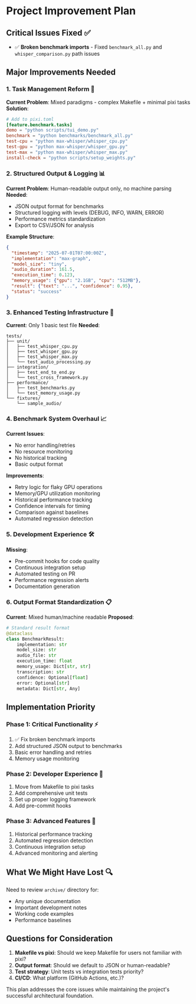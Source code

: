 # Project Improvement Plan

## Critical Issues Fixed ✅
- ✅ **Broken benchmark imports** - Fixed `benchmark_all.py` and `whisper_comparison.py` path issues

## Major Improvements Needed

### 1. **Task Management Reform** 🔧
**Current Problem**: Mixed paradigms - complex Makefile + minimal pixi tasks
**Solution**: 
```toml
# Add to pixi.toml
[feature.benchmark.tasks]
demo = "python scripts/tui_demo.py"
benchmark = "python benchmarks/benchmark_all.py"
test-cpu = "python max-whisper/whisper_cpu.py"
test-gpu = "python max-whisper/whisper_gpu.py"
test-max = "python max-whisper/whisper_max.py"
install-check = "python scripts/setup_weights.py"
```

### 2. **Structured Output & Logging** 📊
**Current Problem**: Human-readable output only, no machine parsing
**Needed**:
- JSON output format for benchmarks
- Structured logging with levels (DEBUG, INFO, WARN, ERROR)
- Performance metrics standardization
- Export to CSV/JSON for analysis

**Example Structure**:
```json
{
  "timestamp": "2025-07-01T07:00:00Z",
  "implementation": "max-graph",
  "model_size": "tiny",
  "audio_duration": 161.5,
  "execution_time": 0.123,
  "memory_usage": {"gpu": "2.1GB", "cpu": "512MB"},
  "result": {"text": "...", "confidence": 0.95},
  "status": "success"
}
```

### 3. **Enhanced Testing Infrastructure** 🧪
**Current**: Only 1 basic test file
**Needed**:
```
tests/
├── unit/
│   ├── test_whisper_cpu.py
│   ├── test_whisper_gpu.py
│   ├── test_whisper_max.py
│   └── test_audio_processing.py
├── integration/
│   ├── test_end_to_end.py
│   └── test_cross_framework.py
├── performance/
│   ├── test_benchmarks.py
│   └── test_memory_usage.py
└── fixtures/
    └── sample_audio/
```

### 4. **Benchmark System Overhaul** 📈
**Current Issues**: 
- No error handling/retries
- No resource monitoring
- No historical tracking
- Basic output format

**Improvements**:
- Retry logic for flaky GPU operations
- Memory/GPU utilization monitoring
- Historical performance tracking
- Confidence intervals for timing
- Comparison against baselines
- Automated regression detection

### 5. **Development Experience** 🛠️
**Missing**:
- Pre-commit hooks for code quality
- Continuous integration setup
- Automated testing on PR
- Performance regression alerts
- Documentation generation

### 6. **Output Format Standardization** 📋
**Current**: Mixed human/machine readable
**Proposed**:
```python
# Standard result format
@dataclass
class BenchmarkResult:
    implementation: str
    model_size: str
    audio_file: str
    execution_time: float
    memory_usage: Dict[str, str]
    transcription: str
    confidence: Optional[float]
    error: Optional[str]
    metadata: Dict[str, Any]
```

## Implementation Priority

### Phase 1: Critical Functionality ⚡
1. ✅ Fix broken benchmark imports
2. Add structured JSON output to benchmarks
3. Basic error handling and retries
4. Memory usage monitoring

### Phase 2: Developer Experience 🔨
1. Move from Makefile to pixi tasks
2. Add comprehensive unit tests
3. Set up proper logging framework
4. Add pre-commit hooks

### Phase 3: Advanced Features 🚀
1. Historical performance tracking
2. Automated regression detection
3. Continuous integration setup
4. Advanced monitoring and alerting

## What We Might Have Lost 🔍
Need to review `archive/` directory for:
- Any unique documentation
- Important development notes
- Working code examples
- Performance baselines

## Questions for Consideration
1. **Makefile vs pixi**: Should we keep Makefile for users not familiar with pixi?
2. **Output format**: Should we default to JSON or human-readable?
3. **Test strategy**: Unit tests vs integration tests priority?
4. **CI/CD**: What platform (GitHub Actions, etc.)?

This plan addresses the core issues while maintaining the project's successful architectural foundation.